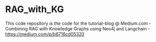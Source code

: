 # RAG_with_KG
This code repository is the code for the tutorial-blog @ Medium.com - 
Combining RAG with Knowledge Graphs using Neo4j and Langchain - https://medium.com/p/b6716cd05320
